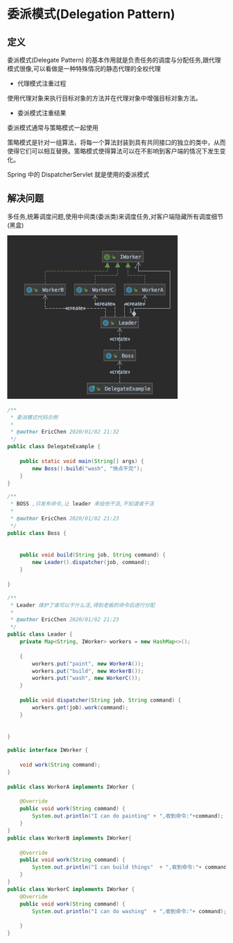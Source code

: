 # 委派模式(Delegation Pattern)

## 定义

委派模式(Delegate Pattern) 的基本作用就是负责任务的调度与分配任务,跟代理模式很像,可以看做是一种特殊情况的静态代理的全权代理

- 代理模式注重过程

使用代理对象来执行目标对象的方法并在代理对象中增强目标对象方法。

- 委派模式注重结果

委派模式通常与策略模式一起使用

策略模式是针对一组算法，将每一个算法封装到具有共同接口的独立的类中，从而使得它们可以相互替换。策略模式使得算法可以在不影响到客户端的情况下发生变化。

Spring 中的 DispatcherServlet 就是使用的委派模式

## 解决问题

多任务,统筹调度问题,使用中间类(委派类)来调度任务,对客户端隐藏所有调度细节(黑盒)

![image-20200102213613416](assets/image-20200102213613416.png)



```java
/**
 * 委派模式代码示例
 *
 * @author EricChen 2020/01/02 21:32
 */
public class DelegateExample {

    public static void main(String[] args) {
        new Boss().build("wash", "快点干完");
    }
}

```

```java
/**
 * BOSS ,只发布命令,让 leader 来给他干活,不知道谁干活
 *
 * @author EricChen 2020/01/02 21:23
 */
public class Boss {


    public void build(String job, String command) {
        new Leader().dispatcher(job, command);
    }

}
```

```java
/**
 * Leader 维护了谁可以干什么活,得到老板的命令后进行分配
 *
 * @author EricChen 2020/01/02 21:23
 */
public class Leader {
    private Map<String, IWorker> workers = new HashMap<>();

    {
        workers.put("paint", new WorkerA());
        workers.put("build", new WorkerB());
        workers.put("wash", new WorkerC());
    }

    public void dispatcher(String job, String command) {
        workers.get(job).work(command);
    }


}

```

```java
public interface IWorker {

    void work(String command);
}

public class WorkerA implements IWorker {

    @Override
    public void work(String command) {
        System.out.println("I can do painting" + ",收到命令:"+command);
    }
}
public class WorkerB implements IWorker{

    @Override
    public void work(String command) {
        System.out.println("I can build things"  + ",收到命令:"+ command);
    }
}
public class WorkerC implements IWorker {
    @Override
    public void work(String command) {
        System.out.println("I can do washing"  + ",收到命令:"+ command);

    }
}
```

